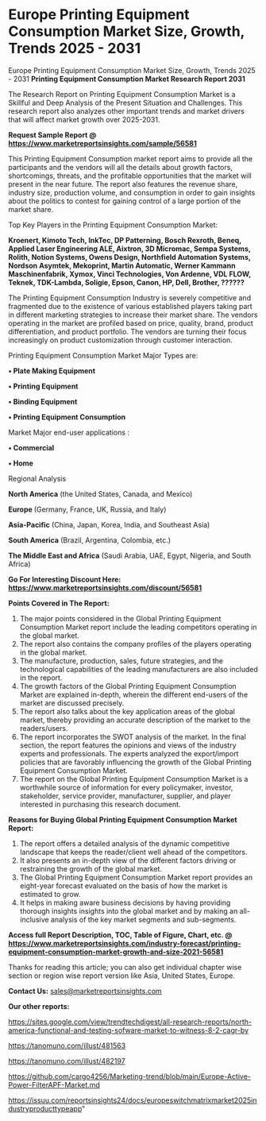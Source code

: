 # Europe Printing Equipment Consumption Market Size, Growth, Trends 2025 - 2031
Europe Printing Equipment Consumption Market Size, Growth, Trends 2025 - 2031
<strong>Printing Equipment Consumption Market Research Report 2031</strong>

The Research Report on Printing Equipment Consumption Market is a Skillful and Deep Analysis of the Present Situation and Challenges. This research report also analyzes other important trends and market drivers that will affect market growth over 2025-2031.

<strong>Request Sample Report @ <a href=https://www.marketreportsinsights.com/sample/56581>https://www.marketreportsinsights.com/sample/56581</a></strong>

This Printing Equipment Consumption market report aims to provide all the participants and the vendors will all the details about growth factors, shortcomings, threats, and the profitable opportunities that the market will present in the near future. The report also features the revenue share, industry size, production volume, and consumption in order to gain insights about the politics to contest for gaining control of a large portion of the market share.

Top Key Players in the Printing Equipment Consumption Market:

<strong>Kroenert, Kimoto Tech, InkTec, DP Patterning, Bosch Rexroth, Beneq, Applied Laser Engineering ALE, Aixtron, 3D Micromac, Sempa Systems, Rolith, Notion Systems, Owens Design, Northfield Automation Systems, Nordson Asymtek, Mekoprint, Martin Automatic, Werner Kammann Maschinenfabrik, Xymox, Vinci Technologies, Von Ardenne, VDL FLOW, Teknek, TDK-Lambda, Soligie, Epson, Canon, HP, Dell, Brother, ??????</strong>

The Printing Equipment Consumption Industry is severely competitive and fragmented due to the existence of various established players taking part in different marketing strategies to increase their market share. The vendors operating in the market are profiled based on price, quality, brand, product differentiation, and product portfolio. The vendors are turning their focus increasingly on product customization through customer interaction.

Printing Equipment Consumption Market Major Types are:

<strong>• Plate Making Equipment

• Printing Equipment

• Binding Equipment

• Printing Equipment Consumption</strong>

Market Major end-user applications :

<strong>• Commercial

• Home</strong>

Regional Analysis

</u><strong><b>North America</b></strong> (the United States, Canada, and Mexico)

<strong><b>Europe </b></strong>(Germany, France, UK, Russia, and Italy)

<strong><b>Asia-Pacific</b></strong> (China, Japan, Korea, India, and Southeast Asia)

<strong><b>South America</b></strong> (Brazil, Argentina, Colombia, etc.)

<strong><b>The Middle East and Africa</b></strong> (Saudi Arabia, UAE, Egypt, Nigeria, and South Africa)

<strong>Go For Interesting Discount Here: <a href=https://www.marketreportsinsights.com/discount/56581>https://www.marketreportsinsights.com/discount/56581</a></strong>

<strong>Points Covered in The Report:</strong>
<ol>
  <li>The major points considered in the Global Printing Equipment Consumption Market report include the leading competitors operating in the global market.</li>
  <li>The report also contains the company profiles of the players operating in the global market.</li>
  <li>The manufacture, production, sales, future strategies, and the technological capabilities of the leading manufacturers are also included in the report.</li>
  <li>The growth factors of the Global Printing Equipment Consumption Market are explained in-depth, wherein the different end-users of the market are discussed precisely.</li>
  <li>The report also talks about the key application areas of the global market, thereby providing an accurate description of the market to the readers/users.</li>
  <li>The report incorporates the SWOT analysis of the market. In the final section, the report features the opinions and views of the industry experts and professionals. The experts analyzed the export/import policies that are favorably influencing the growth of the Global Printing Equipment Consumption Market.</li>
  <li>The report on the Global Printing Equipment Consumption Market is a worthwhile source of information for every policymaker, investor, stakeholder, service provider, manufacturer, supplier, and player interested in purchasing this research document.</li>
</ol>
<strong>Reasons for Buying Global Printing Equipment Consumption Market Report:</strong>

<ol>
  <li>The report offers a detailed analysis of the dynamic competitive landscape that keeps the reader/client well ahead of the competitors.</li>
  <li>It also presents an in-depth view of the different factors driving or restraining the growth of the global market.</li>
  <li>The Global Printing Equipment Consumption Market report provides an eight-year forecast evaluated on the basis of how the market is estimated to grow.</li>
  <li>It helps in making aware business decisions by having providing thorough insights insights into the global market and by making an all-inclusive analysis of the key market segments and sub-segments.</li>
</ol>
<strong>Access full Report Description, TOC, Table of Figure, Chart, etc. @ <a href=https://www.marketreportsinsights.com/industry-forecast/printing-equipment-consumption-market-growth-and-size-2021-56581>https://www.marketreportsinsights.com/industry-forecast/printing-equipment-consumption-market-growth-and-size-2021-56581</a></strong>


Thanks for reading this article; you can also get individual chapter wise section or region wise report version like Asia, United States, Europe.

<strong>Contact Us:</strong>
sales@marketreportsinsights.com

<strong>Our other reports:</strong>

<a href=https://sites.google.com/view/trendtechdigest/all-research-reports/north-america-functional-and-testing-sofware-market-to-witness-8-2-cagr-by>https://sites.google.com/view/trendtechdigest/all-research-reports/north-america-functional-and-testing-sofware-market-to-witness-8-2-cagr-by</a>

<a href=https://tanomuno.com/illust/481563>https://tanomuno.com/illust/481563</a>

<a href=https://tanomuno.com/illust/482197>https://tanomuno.com/illust/482197</a>

<a href=https://github.com/cargo4256/Marketing-trend/blob/main/Europe-Active-Power-FilterAPF-Market.md>https://github.com/cargo4256/Marketing-trend/blob/main/Europe-Active-Power-FilterAPF-Market.md</a>

<a href=https://issuu.com/reportsinsights24/docs/europeswitchmatrixmarket2025industryproducttypeapp>https://issuu.com/reportsinsights24/docs/europeswitchmatrixmarket2025industryproducttypeapp</a>"
